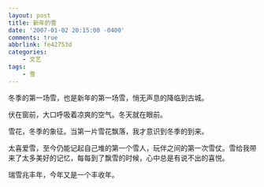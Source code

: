 ```yaml
---
layout: post
title: 新年的雪
date: '2007-01-02 20:15:00 -0400'
comments: true
abbrlink: fe42753d
categories:
	- 文艺
tags:
	- 雪
---
```

冬季的第一场雪，也是新年的第一场雪，悄无声息的降临到古城。

伏在窗前，大口呼吸着凉爽的空气。冬天就在眼前。

雪花，冬季的象征。当第一片雪花飘落，我才意识到冬季的到来。

太喜爱雪，至今仍能记起自己堆的第一个雪人，玩伴之间的第一次雪仗。雪给我带来了太多美好的记忆，每每到了飘雪的时候，心中总是有说不出的喜悦。

瑞雪兆丰年，今年又是一个丰收年。
